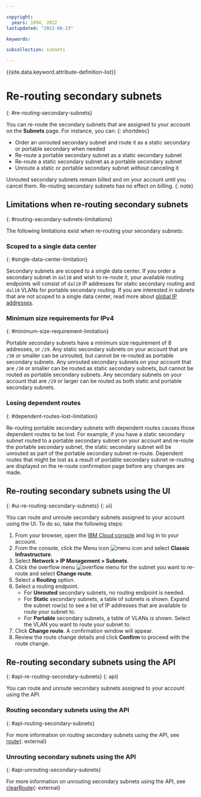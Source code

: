 ```yaml
---

copyright:
  years: 1994, 2022
lastupdated: "2022-06-23"

keywords: 

subcollection: subnets

---
```


{{site.data.keyword.attribute-definition-list}}

# Re-routing secondary subnets
{: #re-routing-secondary-subnets}

You can re-route the secondary subnets that are assigned to your account on the **Subnets** page. For instance, you can:
{: shortdesc}

* Order an unrouted secondary subnet and route it as a static secondary or portable secondary when needed
* Re-route a portable secondary subnet as a static secondary subnet
* Re-route a static secondary subnet as a portable secondary subnet
* Unroute a static or portable secondary subnet _without_ canceling it

Unrouted secondary subnets remain billed and on your account until you cancel them. Re-routing secondary subnets has no effect on billing.
{: note}

## Limitations when re-routing secondary subnets
{: #routing-secondary-subnets-limitations}

The following limitations exist when re-routing your secondary subnets: 

### Scoped to a single data center
{: #single-data-center-limitation}

Secondary subnets are scoped to a single data center. If you order a secondary subnet in `dal10` and wish to re-route it, your available routing endpoints will consist of `dal10` IP addresses for static secondary routing and `dal10` VLANs for portable secondary routing. If you are interested in subnets that are not scoped to a single data center, read more about [global IP addresses](/docs/subnets?topic=subnets-work-with-global-ip-addresses).

### Minimum size requirements for IPv4
{: #minimum-size-requirement-limitation}

Portable secondary subnets have a minimum size requirement of 8 addresses, or `/29`. Any static secondary subnets on your account that are `/30` or smaller can be unrouted, but cannot be re-routed as portable secondary subnets. Any unrouted secondary subnets on your account that are `/30` or smaller can be routed as static secondary subnets, but cannot be routed as portable secondary subnets. Any secondary subnets on your account that are `/29` or larger can be routed as both static and portable secondary subnets.

### Losing dependent routes
{: #dependent-routes-lost-limitation}

Re-routing portable secondary subnets with dependent routes causes those dependent routes to be lost. For example, if you have a static secondary subnet routed to a portable secondary subnet on your account and re-route the portable secondary subnet, the static secondary subnet will be unrouted as part of the portable secondary subnet re-route. Dependent routes that might be lost as a result of portable secondary subnet re-routing are displayed on the re-route confirmation page before any changes are made.

## Re-routing secondary subnets using the UI
{: #ui-re-routing-secondary-subnets}
{: ui}

You can route and unroute secondary subnets assigned to your account using the UI. To do so, take the following steps:

1. From your browser, open the [IBM Cloud console](https://{DomainName}/) and log in to your account.
1. From the console, click the Menu icon ![menu icon](../../icons/icon_hamburger.svg) and select **Classic Infrastructure**.
1. Select **Network > IP Management > Subnets**.
1. Click the overflow menu ![overflow menu](images/overflow.png) for the subnet you want to re-route and select **Change route**.
1. Select a **Routing** option. 
1. Select a routing endpoint.
    * For **Unrouted** secondary subnets, no routing endpoint is needed.
    * For **Static** secondary subnets, a table of subnets is shown. Expand the subnet row(s) to see a list of IP addresses that are available to route your subnet to.
    * For **Portable** secondary subnets, a table of VLANs is shown. Select the VLAN you want to route your subnet to.
1. Click **Change route**. A confirmation window will appear.
1. Review the route change details and click **Confirm** to proceed with the route change.

## Re-routing secondary subnets using the API
{: #api-re-routing-secondary-subnets}
{: api}

You can route and unroute secondary subnets assigned to your account using the API. 

### Routing secondary subnets using the API
{: #api-routing-secondary-subnets}

For more information on routing secondary subnets using the API, see [route](https://sldn.softlayer.com/reference/services/SoftLayer_Network_Subnet/route/){: external}

### Unrouting secondary subnets using the API
{: #api-unrouting-secondary-subnets}

For more information on unrouting secondary subnets using the API, see [clearRoute](https://sldn.softlayer.com/reference/services/SoftLayer_Network_Subnet/clearRoute/){: external}

